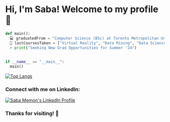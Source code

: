 # Hi, I'm Saba! Welcome to my profile 💟

```python
def main():
  💻 graduatedFrom = "Computer Science (BSc) at Toronto Metropolitan University"
  🌱 lastCoursesTaken = ["Virtual Reality", "Data Mining", "Data Science", "Software Tools"]
  ⚡ print("Seeking New Grad Opportunities for Summer '24")
  
  
if __name__ == "__main__":
  main()
```

[![Top Langs](https://github-readme-stats.vercel.app/api/top-langs/?username=SabaMemon&layout=compact&theme=vision-friendly-dark)](https://github.com/anuraghazra/github-readme-stats)

### Connect with me on LinkedIn: 
<a href="https://www.linkedin.com/in/saba-memon/">
  <img alt="Saba Memon's LinkedIn Profile" src="https://user-images.githubusercontent.com/58344531/211747535-01a85fc0-b65f-4a3b-a366-f4207ee28f04.png" />
</a>



### Thanks for visiting! 💌
